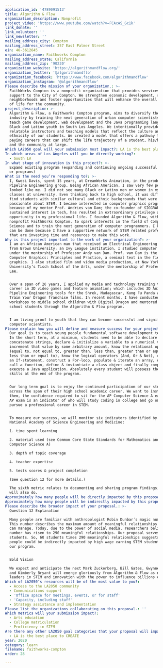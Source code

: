 ```yaml
---
application_id: '4789091513'
title: Algorithm & Flow
organization_description: Nonprofit
project_video: 'https://www.youtube.com/watch?v=FCAcAS_Gc1k'
link_donate: ''
link_volunteer: ''
link_newsletter: ''
mailing_address_city: Compton
mailing_address_street: 357 East Palmer Street
ein: 46-3612645
organization_name: Faithworks Compton
mailing_address_state: California
mailing_address_zip: '90220'
organization_website: 'https://algorithmandflow.org/'
organization_twitter: '@algorithmandflo'
organization_facebook: 'https://www.facebook.com/algorithmandflow'
organization_instagram: '@algorithmandflow'
Please describe the mission of your organization.: >-
  FaithWorks Compton is a nonprofit organization that provides services and
  support to the City of Compton. We strengthen economic development, restore
  neighborhoods and foster opportunities that will enhance the overall quality
  of life for the community.
project_description: >-
  Algorithm & Flow, a Faithworks Compton program, aims to diversify the tech
  industry by training the next generation of urban computer scientists. We
  teach game development, web development and the Java programming language to
  Black and Latino youth in South Los Angeles. We intentionally provide
  relatable instructors and teaching models that reflect the culture and
  ethnicity of our students. We created a model that offers a pathway to high
  paying careers that can shift the life trajectory of a student, his/her family
  and the community at large. 
Which LA2050 goal will your submission most impact?: LA is the best place to LEARN
In which areas of Los Angeles will you be directly working?:
  - South LA
In what stage of innovation is this project?: >-
  Expand existing program (expanding and continuing ongoing successful projects
  or programs)
What is the need you’re responding to?: >-
  I, Kwesi Davis, spent 15 years, at DreamWorks Animation, in the production
  Pipeline Engineering group. Being African American, I saw very few people that
  looked like me. I did not see many Black or Latino men or women in my STEM
  classes at university. Even thinking back to high school, it was difficult to
  find students with similar cultural and ethnic backgrounds that were
  passionate about STEM. I became interested in computer graphics programming
  because of my mentor Prof. Andries van Dam; the co-founder of SIGGRAPH. My
  sustained interest in tech, has resulted in extraordinary privilege and
  opportunity in my professional life. I founded Algorithm & Flow, with the
  nonprofit FaithWorks Compton, to spark interests in the field of Computer
  Science and to train the next generation of computer programmers. I know it
  can be done because I have a supportive network of STEM related professionals
  that are investing time and resources to make this work.
Why is this project important to the work of your organization?: >-
  I am an African American man that received an Electrical Engineering degree
  from Brown University; an Ivy League institution. I studied computer graphics
  under the mentorship of Professor Andy van Dam. Prof. van Dam is the author of
  Computer Graphics: Principles and Practice, a seminal text in the field of
  graphics. I also studied film and video media production, at New York
  University’s Tisch School of the Arts, under the mentorship of Professor Spike
  Lee. 


  Over a span of 20 years, I applied my media and technology training toward a
  career in 3D video games and feature animation; which includes 3D Animation
  Pipeline Engineering tools for the Shrek, Madagascar, Kung Fu Panda and How to
  Train Your Dragon franchise films. In recent months, I have conducted STEM
  workshops to middle school children with Digital Dragon and mentored high
  school students through the Algorithm & Flow program.  


  I am living proof to youth that they can become successful and significant
  computer scientists.
Please explain how you will define and measure success for your project.: >-
  Our goal is to teach young people fundamental software development techniques.
  In the short term, at a minimum, students need to be able to declare &
  concatenate strings, declare & initialize a variable to a numerical value,
  increment that value by some arbitrary amount, know the relational operators
  (equal to, not equal to, greater than, less than, greater than or equal to &
  less than or equal to), know the logical operators (And, Or & Not), construct
  an If-statement, construct a For-loop, populate & iterate an array, define &
  call a function, define & instantiate a class object and finally compile &
  execute a Java application. Absolutely every student will possess these basic
  skills at the end of the program.


  Our long term goal is to enjoy the continued participation of our students
  across the span of their high school academic career. We want to instill, in
  them, the confidence required to sit for the AP Computer Science A exam. This
  AP exam is an indicator of who will study coding in college and go on to
  pursue a professional career in STEM.


  To measure our success, we will monitor six indicators identified by The
  National Academy of Science Engineering and Medicine: 

  1. time spent learning

  2. material used (see Common Core State Standards for Mathematics and AP
  Computer Science A)

  3. depth of topic coverage

  4. teacher expertise

  5. tests scores & project completion

  (See question 12 for more details.)

  The sixth metric relates to documenting and sharing program findings; which we
  will also do.
Approximately how many people will be directly impacted by this proposal?: '60'
Approximately how many people will be indirectly impacted by this proposal?: '17400'
Please describe the broader impact of your proposal.: >-
  Question 12 Explanation

  Many people are familiar with anthropologist Robin Dunbar’s magic number: 150.
  This number describes the maximum amount of meaningful relationships a person
  can manage. Today, due to the power of social media, researchers believe this
  number has risen to 290 meaningful relationships. Our proposal serves 60
  students. So, 60 students times 290 meaningful relationships suggests 17,400
  people could be indirectly impacted by high wage earning STEM students exiting
  our program.


  Bold Vision

  We expect and anticipate the next Mark Zuckerberg, Bill Gates, Gwynne Shotwell
  and Kimberly Bryant will emerge gloriously from Algorithm & Flow as next-gen
  leaders in STEM and innovation with the power to influence billions of lives.
Which of LA2050’s resources will be of the most value to you?:
  - Access to the LA2050 community
  - Communications support
  - 'Office space for meetings, events, or for staff'
  - 'Capacity, including staff'
  - Strategy assistance and implementation
Please list the organizations collaborating on this proposal.: ''
Which metrics will your submission impact?:
  - Arts education
  - College matriculation
  - Proficiency in STEM
Are there any other LA2050 goal categories that your proposal will impact?:
  - LA is the best place to CREATE
year: 2020
category: learn
filename: faithworks-compton
order: 28

---
```


